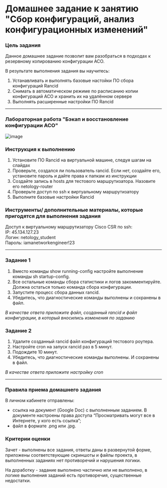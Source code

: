 # Домашнее задание к занятию "Сбор конфигураций, анализ конфигурационных изменений"


### Цель задания

Данное домашнее задание позволит вам разобраться в подходах к резервному копированию конфигурации АСО.

В результате выполнения задания вы научитесь:  
1. Устанавливать и выполнять базовые настойки ПО сбора конфигураций Rancid
2. Снимать в автоматическом режиме по расписанию копии конфигураций АСО и хранить их на удалённом сервере
3. Выполнять расширенные настройки ПО Rancid

------

### Лабораторная работа "Бэкап и восстановление конфигурации АСО"

![image](https://user-images.githubusercontent.com/5977962/215810640-195417b6-0a14-4035-a69c-7e84d7b4264d.png)



### Инструкция к выполнению

1. Установите ПО Rancid на виртуальной машине, следуя шагам на слайдах
2. Проверьте, создался ли пользователь rancid. Если нет, создайте его, установите пароль и дайте права к папкам из инструкции
3. Создайте запись в hosts для тестового маршрутизатора. Назовите его netology-router
4. Проверьте доступ по ssh к виртуальному маршрутизатору
5. Выполните базовые настройки Rancid

### Инструменты/ дополнительные материалы, которые пригодятся для выполнения задания

Доступ к виртуальному маршрутизатору Cisco CSR по ssh:   
IP: 45.134.127.23   
Логин: netology_student    
Пароль: iamanetworkengineer!23   


---

### Задание 1 

1. Вместо команды show running-config настройте выполнение команды sh startup-config.
2. Все остальные команды сбора статистики и логов закомментируйте. Должна остаться только команда сбора конфигурации.
3. Запустите процесс сбора данных rancid.
4. Убедитесь, что диагностические команды выполнены и сохранены в файл.

*В качестве ответа приложите файл, созданный rancid и файл конфигурации, в который вносились изменения по заданию*

### Задание 2 

1. Удалите созданный rancid файл конфигураций тестового роутера.
2. Настройте cron на запуск rancid раз в 5 минут.
3. Подождите 10 минут.
4. Убедитесь, что диагностические команды выполнены. И сохранены в файл.

*В качестве ответа приложите настройку cron*

------

### Правила приема домашнего задания

В личном кабинете отправлены:

- ссылка на документ (Google Doc) с выполненным заданием. В документе настроены права доступа “Просматривать могут все в Интернете, у кого есть ссылка”;
- файл в формате .png или .jpg.


### Критерии оценки

Зачет - выполнены все задания, ответы даны в развернутой форме, приложены соответствующие скриншоты и файлы проекта, в выполненных заданиях нет противоречий и нарушения логики.

На доработку - задание выполнено частично или не выполнено, в логике выполнения заданий есть противоречия, существенные недостатки.

